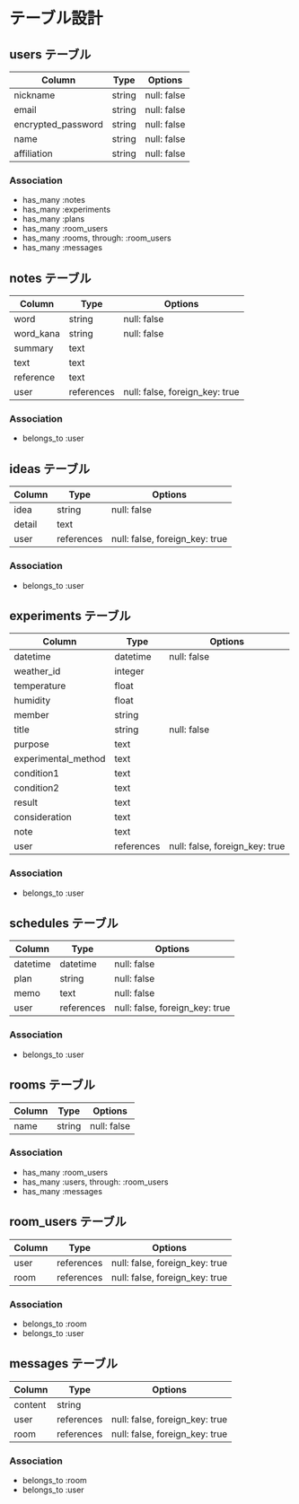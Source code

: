 # テーブル設計

## users テーブル

| Column             | Type   | Options     |
| ------------------ | ------ | ----------- |
| nickname           | string | null: false |
| email              | string | null: false |
| encrypted_password | string | null: false |
| name               | string | null: false |
| affiliation        | string | null: false |

### Association

- has_many :notes
- has_many :experiments
- has_many :plans
- has_many :room_users
- has_many :rooms, through: :room_users
- has_many :messages


## notes テーブル

| Column     | Type       | Options                        |
| ---------- | ---------- | ------------------------------ |
| word       | string     | null: false                    |
| word_kana  | string     | null: false                    |
| summary    | text       |                                |
| text       | text       |                                |
| reference  | text       |                                |
| user       | references | null: false, foreign_key: true |

### Association

- belongs_to :user


## ideas テーブル

| Column     | Type       | Options                        |
| ---------- | ---------- | ------------------------------ |
| idea       | string     | null: false                    |
| detail     | text       |                                |
| user       | references | null: false, foreign_key: true |

### Association

- belongs_to :user


## experiments テーブル

| Column              | Type       | Options                        |
| ------------------- | ---------- | ------------------------------ |
| datetime            | datetime   | null: false                    |
| weather_id          | integer    |                                |
| temperature         | float      |                                |
| humidity            | float      |                                |
| member              | string     |                                |
| title               | string     | null: false                    |
| purpose             | text       |                                |
| experimental_method | text       |                                |
| condition1          | text       |                                |
| condition2          | text       |                                |
| result              | text       |                                |
| consideration       | text       |                                |
| note                | text       |                                |
| user                | references | null: false, foreign_key: true |

### Association

- belongs_to :user


## schedules テーブル

| Column         | Type       | Options                        |
| -------------- | ---------- | ------------------------------ |
| datetime       | datetime   | null: false                    |
| plan           | string     | null: false                    |
| memo           | text       | null: false                    |
| user           | references | null: false, foreign_key: true |

### Association

- belongs_to :user


## rooms テーブル

| Column | Type   | Options     |
| ------ | ------ | ----------- |
| name   | string | null: false |

### Association

- has_many :room_users
- has_many :users, through: :room_users
- has_many :messages


## room_users テーブル

| Column | Type       | Options                        |
| ------ | ---------- | ------------------------------ |
| user   | references | null: false, foreign_key: true |
| room   | references | null: false, foreign_key: true |

### Association

- belongs_to :room
- belongs_to :user


## messages テーブル

| Column  | Type       | Options                        |
| ------- | ---------- | ------------------------------ |
| content | string     |                                |
| user    | references | null: false, foreign_key: true |
| room    | references | null: false, foreign_key: true |

### Association

- belongs_to :room
- belongs_to :user
